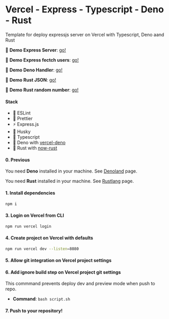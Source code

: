 # Vercel - Express - Typescript - Deno - Rust

Template for deploy expressjs server on Vercel with Typescript, Deno aand Rust

:balloon: **Demo Express Server**: [go!](https://expressjs-typescript.vercel.app/v1)

:balloon: **Demo Express fectch users**: [go!](https://expressjs-typescript.vercel.app/v1/users)

:balloon: **Demo Deno Handler**: [go!](https://expressjs-typescript.vercel.app/v2)

:balloon: **Demo Rust JSON**: [go!](https://expressjs-typescript.vercel.app/v3)

:balloon: **Demo Rust random number**: [go!](https://expressjs-typescript.vercel.app/v3/random)

#### Stack

- :dizzy: ESLint
- :hibiscus: Prettier
- :zap: Express.js
- :wolf: Husky
- :ocean: Typescript
- :ocean: Deno with [vercel-deno](https://github.com/TooTallNate/vercel-deno)
- :ocean: Rust with [now-rust](https://github.com/mike-engel/now-rust)

#### 0. Previous

You need **Deno** installed in your machine. See [Denoland](https://deno.land/#installation) page.

You need **Rust** installed in your machine. See [Rustlang](https://www.rust-lang.org/tools/install) page.

#### 1. Install dependencies

```bash
npm i
```

#### 3. Login on Vercel from CLI

```bash
npm run vercel login
```

#### 4. Create project on Vercel with **defaults**

```bash
npm run vercel dev --listen=8080
```

#### 5. Allow **git** integration on Vercel project settings

#### 6. Add ignore build step on Vercel project git settings

This commmand prevents deploy dev and preview mode when push to repo.

- **Command**: `bash script.sh`

#### 7. Push to your repository!
